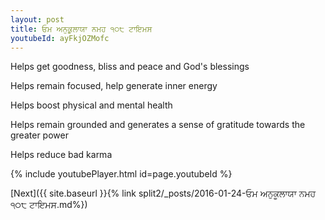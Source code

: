 ```yaml
---
layout: post
title: ਓਮ ਅਨੁਕੂਲਾਯਾ ਨਮਹ ੧੦੮ ਟਾਇਮਸ
youtubeId: ayFkjOZMofc
---
```

 
 
Helps get goodness, bliss and peace and God's blessings
 
Helps remain focused, help generate inner energy 
 
Helps boost physical and mental health 
 
Helps remain grounded and generates a sense of gratitude towards the greater power 
 
Helps reduce bad karma
 
 
 
 


{% include youtubePlayer.html id=page.youtubeId %}
 
[Next]({{ site.baseurl }}{% link  split2/_posts/2016-01-24-ਓਮ ਅਨੁਕੂਲਾਯਾ ਨਮਹ ੧੦੮ ਟਾਇਮਸ.md%})
 
